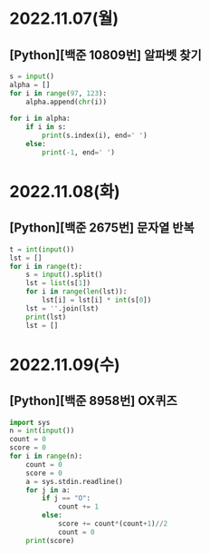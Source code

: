 # 2022.11.07(월)

## [Python][백준 10809번] 알파벳 찾기

```Python
s = input()
alpha = []
for i in range(97, 123):
    alpha.append(chr(i))
    
for i in alpha:
    if i in s:
        print(s.index(i), end=' ')
    else:
        print(-1, end=' ')
```

# 2022.11.08(화)
## [Python][백준 2675번] 문자열 반복
```Python
t = int(input())
lst = []
for i in range(t):
    s = input().split()
    lst = list(s[1])
    for i in range(len(lst)):
        lst[i] = lst[i] * int(s[0])
    lst = ''.join(lst)
    print(lst)
    lst = []
```
# 2022.11.09(수)
## [Python][백준 8958번] OX퀴즈
```Python
import sys
n = int(input())
count = 0
score = 0
for i in range(n):
    count = 0
    score = 0
    a = sys.stdin.readline()
    for j in a:
        if j == "O":
            count += 1
        else:
            score += count*(count+1)//2
            count = 0   
    print(score)
```